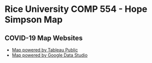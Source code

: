 # Rice University COMP 554 - Hope Simpson Map

## COVID-19 Map Websites

- [Map powered by Tableau Public](https://hopesimpsonmap.surge.sh/)
- [Map powered by Google Data Studio](https://datastudio.google.com/u/0/reporting/30c1e5a8-6cbf-43ba-9796-b4bb042082f6)